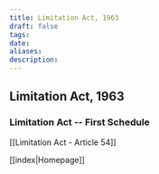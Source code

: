 ```yaml
---
title: Limitation Act, 1963
draft: false
tags: 
date: 
aliases: 
description:
---
```

## Limitation Act, 1963


### Limitation Act -- First Schedule

[[Limitation Act - Article 54]]


[[index|Homepage]]